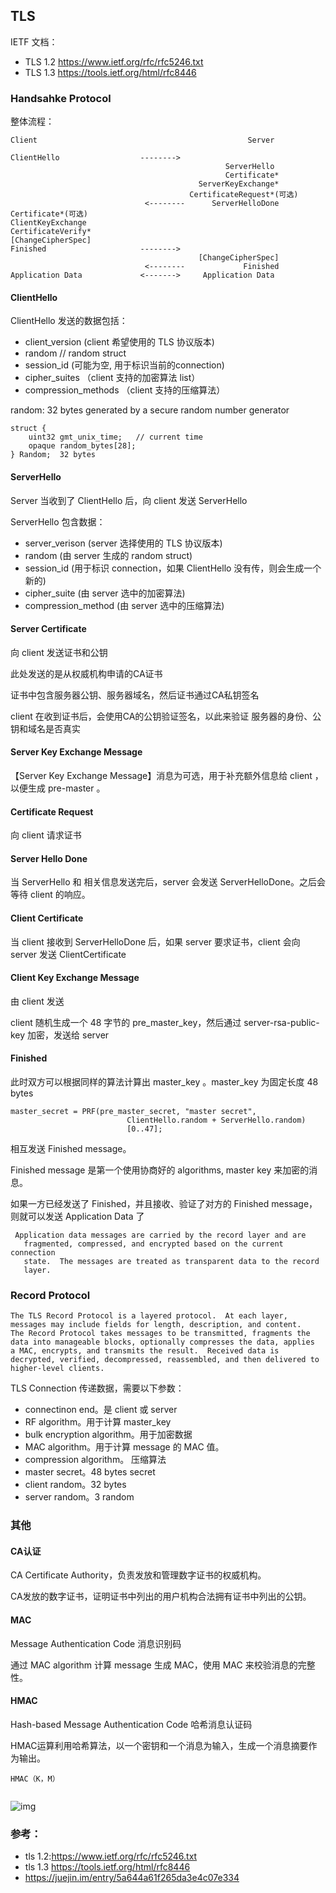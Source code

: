 ## TLS

IETF 文档：
- TLS 1.2 https://www.ietf.org/rfc/rfc5246.txt
- TLS 1.3 https://tools.ietf.org/html/rfc8446

### Handsahke Protocol

整体流程：

``` shell
Client                                               Server

ClientHello                  -------->
                                                ServerHello
                                                Certificate*
                                          ServerKeyExchange*
                                        CertificateRequest*(可选)
                              <--------      ServerHelloDone
Certificate*(可选)
ClientKeyExchange
CertificateVerify*
[ChangeCipherSpec]
Finished                     -------->
                                          [ChangeCipherSpec]
                              <--------             Finished
Application Data             <------->     Application Data
```

#### ClientHello

ClientHello 发送的数据包括：

- client_version  (client 希望使用的 TLS 协议版本)
- random    // random struct
- session_id (可能为空, 用于标识当前的connection)
- cipher_suites （client 支持的加密算法 list）
- compression_methods （client 支持的压缩算法）

random: 32 bytes generated by a secure random number generator
```
struct {
    uint32 gmt_unix_time;   // current time
    opaque random_bytes[28];    
} Random;  32 bytes
```

#### ServerHello

Server 当收到了 ClientHello 后，向 client 发送 ServerHello

ServerHello 包含数据：

- server_verison    (server 选择使用的 TLS 协议版本)
- random (由 server 生成的 random struct)
- session_id  (用于标识 connection，如果 ClientHello 没有传，则会生成一个新的)
- cipher_suite (由 server 选中的加密算法)
- compression_method (由 server 选中的压缩算法)

#### Server Certificate

向 client 发送证书和公钥

此处发送的是从权威机构申请的CA证书

证书中包含服务器公钥、服务器域名，然后证书通过CA私钥签名

client 在收到证书后，会使用CA的公钥验证签名，以此来验证 服务器的身份、公钥和域名是否真实

#### Server Key Exchange Message

【Server Key Exchange Message】消息为可选，用于补充额外信息给 client ，以便生成 pre-master 。



#### Certificate Request

向 client 请求证书

#### Server Hello Done

当 ServerHello 和 相关信息发送完后，server 会发送 ServerHelloDone。之后会等待 client 的响应。

#### Client Certificate

当 client 接收到  ServerHelloDone 后，如果 server 要求证书，client 会向 server 发送 ClientCertificate 

#### Client Key Exchange Message

由 client 发送

client 随机生成一个 48 字节的 pre_master_key，然后通过 server-rsa-public-key 加密，发送给 server

#### Finished

此时双方可以根据同样的算法计算出 master_key 。master_key 为固定长度 48 bytes

```
master_secret = PRF(pre_master_secret, "master secret",
                          ClientHello.random + ServerHello.random)
                          [0..47];
```

相互发送 Finished message。

Finished message 是第一个使用协商好的 algorithms, master key 来加密的消息。

如果一方已经发送了 Finished，并且接收、验证了对方的 Finished message，则就可以发送 Application Data 了

```
 Application data messages are carried by the record layer and are
   fragmented, compressed, and encrypted based on the current connection
   state.  The messages are treated as transparent data to the record
   layer.
```

### Record Protocol

```
The TLS Record Protocol is a layered protocol.  At each layer,
messages may include fields for length, description, and content.
The Record Protocol takes messages to be transmitted, fragments the
data into manageable blocks, optionally compresses the data, applies
a MAC, encrypts, and transmits the result.  Received data is
decrypted, verified, decompressed, reassembled, and then delivered to
higher-level clients.
```

TLS Connection 传递数据，需要以下参数：

- connectinon end。是 client 或 server
- RF algorithm。用于计算 master_key
- bulk encryption algorithm。用于加密数据
- MAC algorithm。用于计算 message 的 MAC 值。
- compression algorithm。 压缩算法
- master secret。48 bytes secret
- client random。32 bytes 
- server random。3 random

### 其他

#### CA认证

CA Certificate Authority，负责发放和管理数字证书的权威机构。

CA发放的数字证书，证明证书中列出的用户机构合法拥有证书中列出的公钥。

#### MAC

Message Authentication Code 消息识别码

通过 MAC algorithm 计算 message 生成 MAC，使用 MAC 来校验消息的完整性。

#### HMAC

Hash-based Message Authentication Code  哈希消息认证码

HMAC运算利用哈希算法，以一个密钥和一个消息为输入，生成一个消息摘要作为输出。

```
HMAC（K，M）


```


![img](/asserts/img/tls1.png)

### 参考：

- tls 1.2:https://www.ietf.org/rfc/rfc5246.txt
- tls 1.3 https://tools.ietf.org/html/rfc8446
- https://juejin.im/entry/5a644a61f265da3e4c07e334